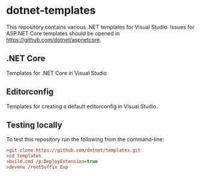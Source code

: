 # dotnet-templates

This repository contains various .NET templates for Visual Studio. Issues for ASP.NET Core templates should be opened in https://github.com/dotnet/aspnetcore.

## .NET Core

Templates for .NET Core in Visual Studio

## Editorconfig

Templates for creating a default editorconfig in Visual Studio.

## Testing locally

To test this repository run the following from the command-line:
```ini
>git clone https://github.com/dotnet/templates.git
>cd templates
>build.cmd /p:DeployExtension=true
>devenv /rootSuffix Exp
```
